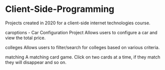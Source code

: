# Client-Side-Programming

Projects created in 2020 for a client-side internet technologies course. 

caroptions - Car Configuration Project
Allows users to configure a car and view the total price.

colleges 
Allows users to filter/search for colleges based on various criteria.

matching 
A matching card game. Click on two cards at a time, if they match they will disappear and so on.



